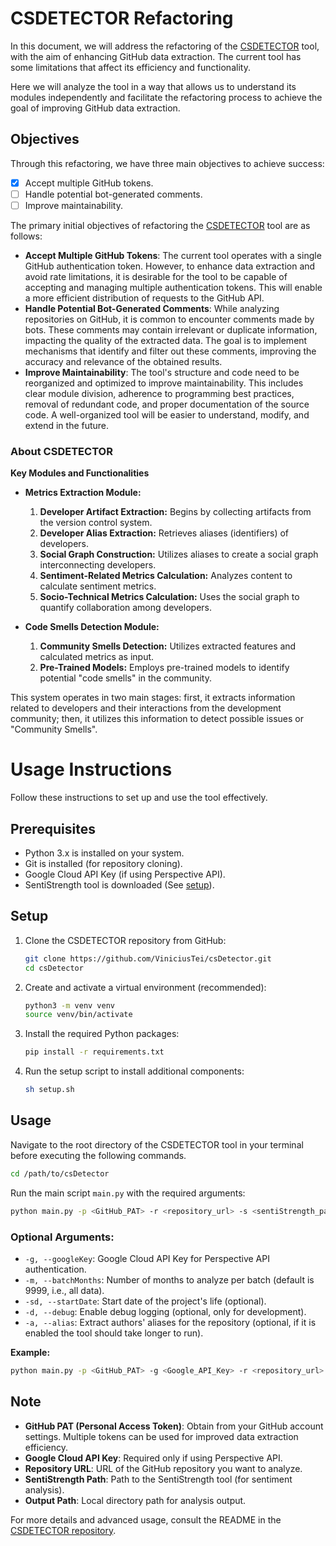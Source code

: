 # CSDETECTOR Refactoring

In this document, we will address the refactoring of the [CSDETECTOR](https://github.com/Nuri22/csDetector) tool, with the aim of enhancing GitHub data extraction. The current tool has some limitations that affect its efficiency and functionality.

Here we will analyze the tool in a way that allows us to understand its modules independently and facilitate the refactoring process to achieve the goal of improving GitHub data extraction.

## Objectives

Through this refactoring, we have three main objectives to achieve success:

- [x] Accept multiple GitHub tokens.
- [ ] Handle potential bot-generated comments.
- [ ] Improve maintainability.

The primary initial objectives of refactoring the [CSDETECTOR](https://github.com/Nuri22/csDetector) tool are as follows:

- **Accept Multiple GitHub Tokens**: The current tool operates with a single GitHub authentication token. However, to enhance data extraction and avoid rate limitations, it is desirable for the tool to be capable of accepting and managing multiple authentication tokens. This will enable a more efficient distribution of requests to the GitHub API.
- **Handle Potential Bot-Generated Comments**: While analyzing repositories on GitHub, it is common to encounter comments made by bots. These comments may contain irrelevant or duplicate information, impacting the quality of the extracted data. The goal is to implement mechanisms that identify and filter out these comments, improving the accuracy and relevance of the obtained results.
- **Improve Maintainability**: The tool's structure and code need to be reorganized and optimized to improve maintainability. This includes clear module division, adherence to programming best practices, removal of redundant code, and proper documentation of the source code. A well-organized tool will be easier to understand, modify, and extend in the future.

### About CSDETECTOR

**Key Modules and Functionalities**

- **Metrics Extraction Module:**
  1. **Developer Artifact Extraction:** Begins by collecting artifacts from the version control system.
  2. **Developer Alias Extraction:** Retrieves aliases (identifiers) of developers.
  3. **Social Graph Construction:** Utilizes aliases to create a social graph interconnecting developers.
  4. **Sentiment-Related Metrics Calculation:** Analyzes content to calculate sentiment metrics.
  5. **Socio-Technical Metrics Calculation:** Uses the social graph to quantify collaboration among developers.

- **Code Smells Detection Module:**
  1. **Community Smells Detection:** Utilizes extracted features and calculated metrics as input.
  2. **Pre-Trained Models:** Employs pre-trained models to identify potential "code smells" in the community.
  
This system operates in two main stages: first, it extracts information related to developers and their interactions from the development community; then, it utilizes this information to detect possible issues or "Community Smells".

# Usage Instructions

Follow these instructions to set up and use the tool effectively.

## Prerequisites

- Python 3.x is installed on your system.
- Git is installed (for repository cloning).
- Google Cloud API Key (if using Perspective API).
- SentiStrength tool is downloaded (See [setup](setup.sh)).

## Setup

1. Clone the CSDETECTOR repository from GitHub:
   
   ```bash
   git clone https://github.com/ViniciusTei/csDetector.git
   cd csDetector
   ```

2. Create and activate a virtual environment (recommended):
   
   ```bash
   python3 -m venv venv
   source venv/bin/activate
   ```

3. Install the required Python packages:
   
   ```bash
   pip install -r requirements.txt
   ```

4. Run the setup script to install additional components:
   
   ```bash
   sh setup.sh
   ```

## Usage

Navigate to the root directory of the CSDETECTOR tool in your terminal before executing the following commands.

```bash
cd /path/to/csDetector
```

Run the main script `main.py` with the required arguments:

```bash
python main.py -p <GitHub_PAT> -r <repository_url> -s <sentiStrength_path> -o <output_path>
```

### Optional Arguments:

- `-g, --googleKey`: Google Cloud API Key for Perspective API authentication.
- `-m, --batchMonths`: Number of months to analyze per batch (default is 9999, i.e., all data).
- `-sd, --startDate`: Start date of the project's life (optional).
- `-d, --debug`: Enable debug logging (optional, only for development).
- `-a, --alias`: Extract authors' aliases for the repository (optional, if it is enabled the tool should take longer to run).

**Example:**

```bash
python main.py -p <GitHub_PAT> -g <Google_API_Key> -r <repository_url> -m 6 -s <sentiStrength_path> -o <output_path> -sd 2020-01-01 -d true -a true
```

## Note

- **GitHub PAT (Personal Access Token)**: Obtain from your GitHub account settings. Multiple tokens can be used for improved data extraction efficiency.
- **Google Cloud API Key**: Required only if using Perspective API.
- **Repository URL**: URL of the GitHub repository you want to analyze.
- **SentiStrength Path**: Path to the SentiStrength tool (for sentiment analysis).
- **Output Path**: Local directory path for analysis output.

For more details and advanced usage, consult the README in the [CSDETECTOR repository](https://github.com/Nuri22/csDetector).

